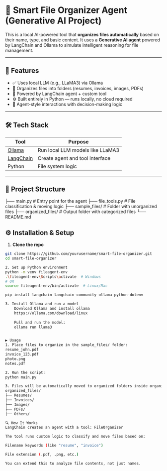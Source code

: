 # 🤖 Smart File Organizer Agent (Generative AI Project)

This is a local AI-powered tool that **organizes files automatically** based on their name, type, and basic content. It uses a **Generative AI agent** powered by LangChain and Ollama to simulate intelligent reasoning for file management.

---

## 🚀 Features

- ✅ Uses local LLM (e.g., LLaMA3) via Ollama
- 📂 Organizes files into folders (resumes, invoices, images, PDFs)
- 🧠 Powered by LangChain agent + custom tool
- ⚙️ Built entirely in Python — runs locally, no cloud required
- 💬 Agent-style interactions with decision-making logic

---

## 🛠️ Tech Stack

| Tool              | Purpose                         |
|-------------------|----------------------------------|
| [Ollama](https://ollama.com)           | Run local LLM models like LLaMA3 |
| [LangChain](https://www.langchain.com) | Create agent and tool interface  |
| Python            | File system logic               |

---

## 📁 Project Structure
├── main.py # Entry point for the agent
├── file_tools.py # File classification & moving logic
├── sample_files/ # Folder with unorganized files
├── organized_files/ # Output folder with categorized files
└── README.md 

## ⚙️ Installation & Setup

1. **Clone the repo**
```bash
git clone https://github.com/yourusername/smart-file-organizer.git
cd smart-file-organizer

2. Set up Python environment
python -m venv fileagent-env
.\fileagent-env\Scripts\activate  # Windows
# OR
source fileagent-env/bin/activate  # Linux/Mac

pip install langchain langchain-community ollama python-dotenv

3. Install Ollama and run a model
    Download Ollama and install ollama
    https://ollama.com/download/linux
    
    Pull and run the model:
    ollama run llama3


▶️ Usage
1. Place files to organize in the sample_files/ folder: 
resume_john.pdf
invoice_123.pdf
photo.png
notes.pdf

2. Run the script:
python main.py

3. Files will be automatically moved to organized folders inside organized_files/:
organized_files/
├── Resumes/
├── Invoices/
├── Images/
├── PDFs/
├── Others/

🔍 How It Works
LangChain creates an agent with a tool: FileOrganizer

The tool runs custom logic to classify and move files based on:

Filename keywords (like "resume", "invoice")

File extension (.pdf, .png, etc.)

You can extend this to analyze file contents, not just names.
